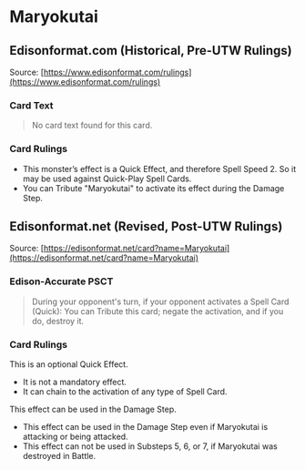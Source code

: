 # Maryokutai

## Edisonformat.com (Historical, Pre-UTW Rulings)

Source: [https://www.edisonformat.com/rulings](https://www.edisonformat.com/rulings)

### Card Text

> No card text found for this card.

### Card Rulings

*   This monster’s effect is a Quick Effect, and therefore Spell Speed 2. So it may be used against Quick-Play Spell Cards.
*   You can Tribute "Maryokutai" to activate its effect during the Damage Step.

## Edisonformat.net (Revised, Post-UTW Rulings)

Source: [https://edisonformat.net/card?name=Maryokutai](https://edisonformat.net/card?name=Maryokutai)

### Edison-Accurate PSCT

> During your opponent's turn, if your opponent activates a Spell Card (Quick): You can Tribute this card; negate the activation, and if you do, destroy it.

### Card Rulings

This is an optional Quick Effect.
*   It is not a mandatory effect.
*   It can chain to the activation of any type of Spell Card.

This effect can be used in the Damage Step.
*   This effect can be used in the Damage Step even if Maryokutai is attacking or being attacked.
*   This effect can not be used in Substeps 5, 6, or 7, if Maryokutai was destroyed in Battle.
            